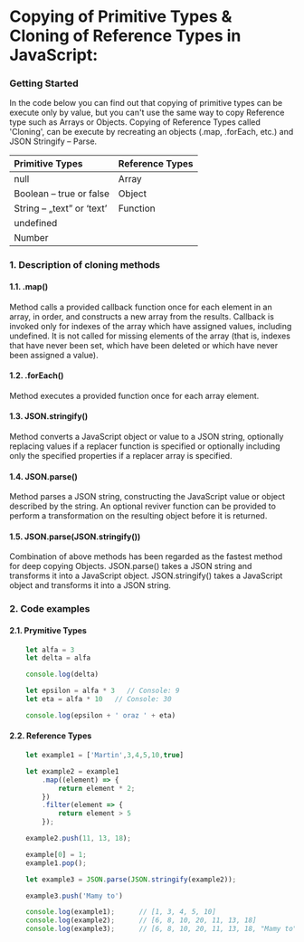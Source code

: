 # Copying of Primitive Types & Cloning of Reference Types in JavaScript:

### Getting Started
In the code below you can find out that copying of primitive types can be execute only by value, but you can't use the same way to copy Reference type such as Arrays or Objects. Copying of Reference Types called 'Cloning', can be execute by recreating an objects (.map, .forEach, etc.) and JSON Stringify – Parse.

| Primitive Types| Reference Types | 
| :------------- | :------------- | 
| null                        | Array    |  
| Boolean – true or false     | Object   |
| String – „text” or ‘text’   | Function |    
| undefined                   |
| Number                      |

### 1. Description of cloning methods

#### 1.1. .map()
Method calls a provided callback function once for each element in an array, in order, and constructs a new array from the results. Callback is invoked only for indexes of the array which have assigned values, including undefined. It is not called for missing elements of the array (that is, indexes that have never been set, which have been deleted or which have never been assigned a value).

#### 1.2. .forEach()
Method executes a provided function once for each array element.

#### 1.3. JSON.stringify()
Method converts a JavaScript object or value to a JSON string, optionally replacing values if a replacer function is specified or optionally including only the specified properties if a replacer array is specified.

#### 1.4. JSON.parse()
Method parses a JSON string, constructing the JavaScript value or object described by the string. An optional reviver function can be provided to perform a transformation on the resulting object before it is returned.

#### 1.5. JSON.parse(JSON.stringify())

Combination of above methods has been regarded as the fastest method for deep copying Objects. JSON.parse() takes a JSON string and transforms it into a JavaScript object. JSON.stringify() takes a JavaScript object and transforms it into a JSON string.

### 2. Code examples 

#### 2.1. Prymitive Types

```javascript
    let alfa = 3 
    let delta = alfa

    console.log(delta)

    let epsilon = alfa * 3   // Console: 9
    let eta = alfa * 10   // Console: 30

    console.log(epsilon + ' oraz ' + eta)
```
#### 2.2. Reference Types

```javascript
    let example1 = ['Martin',3,4,5,10,true]

    let example2 = example1 
        .map((element) => {
            return element * 2;
        }) 
        .filter(element => {
            return element > 5
        });

    example2.push(11, 13, 18);

    example[0] = 1;
    example1.pop();

    let example3 = JSON.parse(JSON.stringify(example2));

    example3.push('Mamy to')

    console.log(example1);      // [1, 3, 4, 5, 10]
    console.log(example2);      // [6, 8, 10, 20, 11, 13, 18]
    console.log(example3);      // [6, 8, 10, 20, 11, 13, 18, "Mamy to"]
```